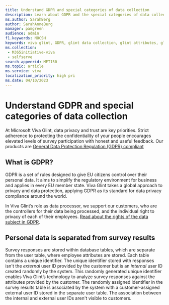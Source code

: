 ```yaml
---
title: Understand GDPR and special categories of data collection
description: Learn about GDPR and the special categories of data collection here.
ms.author: SarahBerg
author: SarahAnneBerg
manager: pamgreen
audience: admin
f1.keywords: NOCSH
keywords: viva glint, GDPR, glint data collection, glint attributes, glint survey
ms.collection: 
 - M365initiative-viva
 - selfserve
search-appverid: MET150
ms.topic: article
ms.service: viva
localization_priority: high pri
ms.date: 04/10/2023
---
```


# Understand GDPR and special categories of data collection

At Microsoft Viva Glint, data privacy and trust are key priorities. Strict adherence to protecting the confidentiality of your people encourages elevated levels of survey participation with honest and useful feedback. Our products are [General Data Protection Regulation (GDPR) compliant](https://www.microsoft.com/professionalservices/gdpr)

## What is GDPR?

GDPR is a set of rules designed to give EU citizens control over their personal data. It aims to simplify the regulatory environment for business and applies in every EU member state. Viva Glint takes a global approach to privacy and data protection, applying GDPR as its standard for data privacy compliance around the world. 

In Viva Glint’s role as data processor, we support our customers, who are the controllers for their data being processed, and the individual right to privacy of each of their employees. [Read about the rights of the data subject in GDPR](https://www.microsoft.com/professionalservices/gdpr).

## Personal data is separated from survey results

Survey responses are stored within database tables, which are separate from the user table, where employee attributes are stored. Each table contains a unique identifier. The unique identifier stored with responses isn't the *external* user ID provided by the customer but is an *internal* user ID created randomly by the system. This randomly generated unique identifier enables Viva Glint’s technology to analyze survey responses against the attributes provided by the customer. The randomly assigned identifier in the survey results table is associated by the system with a customer-assigned external user ID stored in the separate user table. The association between the internal and external user IDs aren't visible to customers.